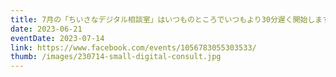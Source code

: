 ```yaml
---
title: 7月の「ちいさなデジタル相談室」はいつものところでいつもより30分遅く開始します。
date: 2023-06-21
eventDate: 2023-07-14
link: https://www.facebook.com/events/1056783055303533/
thumb: /images/230714-small-digital-consult.jpg
---
```

